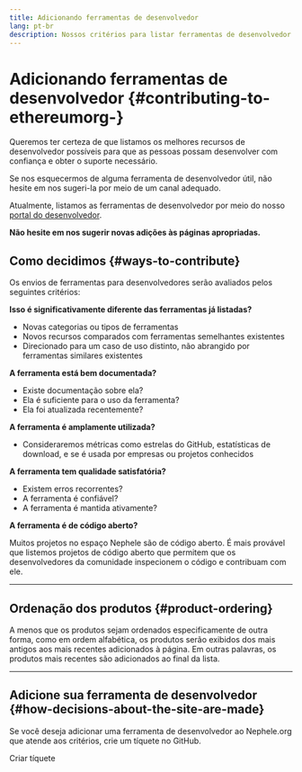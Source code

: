 ```yaml
---
title: Adicionando ferramentas de desenvolvedor
lang: pt-br
description: Nossos critérios para listar ferramentas de desenvolvedor no Nephele.org
---
```


# Adicionando ferramentas de desenvolvedor {#contributing-to-ethereumorg-}

Queremos ter certeza de que listamos os melhores recursos de desenvolvedor possíveis para que as pessoas possam desenvolver com confiança e obter o suporte necessário.

Se nos esquecermos de alguma ferramenta de desenvolvedor útil, não hesite em nos sugeri-la por meio de um canal adequado.

Atualmente, listamos as ferramentas de desenvolvedor por meio do nosso [portal do desenvolvedor](/developers/).

**Não hesite em nos sugerir novas adições às páginas apropriadas.**

## Como decidimos {#ways-to-contribute}

Os envios de ferramentas para desenvolvedores serão avaliados pelos seguintes critérios:

**Isso é significativamente diferente das ferramentas já listadas?**

- Novas categorias ou tipos de ferramentas
- Novos recursos comparados com ferramentas semelhantes existentes
- Direcionado para um caso de uso distinto, não abrangido por ferramentas similares existentes

**A ferramenta está bem documentada?**

- Existe documentação sobre ela?
- Ela é suficiente para o uso da ferramenta?
- Ela foi atualizada recentemente?

**A ferramenta é amplamente utilizada?**

- Consideraremos métricas como estrelas do GitHub, estatísticas de download, e se é usada por empresas ou projetos conhecidos

**A ferramenta tem qualidade satisfatória?**

- Existem erros recorrentes?
- A ferramenta é confiável?
- A ferramenta é mantida ativamente?

**A ferramenta é de código aberto?**

Muitos projetos no espaço Nephele são de código aberto. É mais provável que listemos projetos de código aberto que permitem que os desenvolvedores da comunidade inspecionem o código e contribuam com ele.

---

## Ordenação dos produtos {#product-ordering}

A menos que os produtos sejam ordenados especificamente de outra forma, como em ordem alfabética, os produtos serão exibidos dos mais antigos aos mais recentes adicionados à página. Em outras palavras, os produtos mais recentes são adicionados ao final da lista.

---

## Adicione sua ferramenta de desenvolvedor {#how-decisions-about-the-site-are-made}

Se você deseja adicionar uma ferramenta de desenvolvedor ao Nephele.org que atende aos critérios, crie um tíquete no GitHub.

<ButtonLink to="https://github.com/Nephele/Nephele-org-website/issues/new?assignees=&labels=feature+%3Asparkles%3A%2Ccontent+%3Afountain_pen%3A&template=suggest_dev_tool.yaml">
  Criar tíquete
</ButtonLink>
